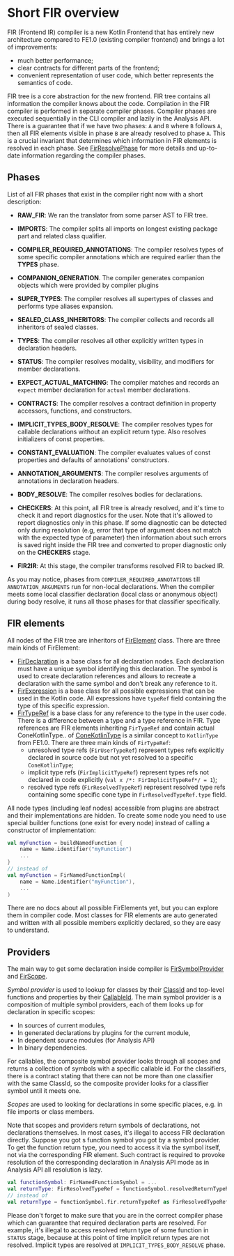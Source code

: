 # Short FIR overview

FIR (Frontend IR) compiler is a new Kotlin Frontend that has entirely new architecture compared to FE1.0 (existing compiler frontend) and brings a lot of improvements:
- much better performance;
- clear contracts for different parts of the frontend;
- convenient representation of user code, which better represents the semantics of code.

FIR tree is a core abstraction for the new frontend. FIR tree contains all information the compiler knows about the code. Compilation in the
FIR compiler is performed in separate compiler phases. Compiler phases are executed sequentially in the CLI compiler and lazily in the Analysis API.
There is a guarantee that if we have two phases: `A` and `B` where `B` follows `A`, then all FIR elements visible in phase `B` are already resolved to phase `A`. 
This is a crucial invariant that determines which information in FIR elements is resolved in each phase.
See [FirResolvePhase](../../compiler/fir/tree/src/org/jetbrains/kotlin/fir/declarations/FirResolvePhase.kt) for more details and up-to-date information regarding the compiler phases.

## Phases
List of all FIR phases that exist in the compiler right now with a short description:
- **RAW_FIR**: We ran the translator from some parser AST to FIR tree.
- **IMPORTS**: The compiler splits all imports on longest existing package part and related class qualifier.
- **COMPILER_REQUIRED_ANNOTATIONS**: The compiler resolves types of some specific compiler annotations which are required earlier than the **TYPES** phase.
- **COMPANION_GENERATION**. The compiler generates companion objects which were provided by compiler plugins
- **SUPER_TYPES**: The compiler resolves all supertypes of classes and performs type aliases expansion. 
- **SEALED_CLASS_INHERITORS**: The compiler collects and records all inheritors of sealed classes.
- **TYPES**: The compiler resolves all other explicitly written types in declaration headers.
- **STATUS**: The compiler resolves modality, visibility, and modifiers for member declarations.
- **EXPECT_ACTUAL_MATCHING**: The compiler matches and records an `expect` member declaration for `actual` member declarations.
- **CONTRACTS**: The compiler resolves a contract definition in property accessors, functions, and constructors.
- **IMPLICIT_TYPES_BODY_RESOLVE**: The compiler resolves types for callable declarations without an explicit return type. 
Also resolves initializers of const properties. 
- **CONSTANT_EVALUATION**: The compiler evaluates values of const properties and defaults of annotations' constructors.
- **ANNOTATION_ARGUMENTS**: The compiler resolves arguments of annotations in declaration headers.
- **BODY_RESOLVE**: The compiler resolves bodies for declarations.
- **CHECKERS**: At this point, all FIR tree is already resolved, and it's time to check it and report diagnostics for the user.
  Note that it's allowed to report diagnostics only in this phase. If some diagnostic can be detected only during resolution (e.g, error
  that type of argument does not match with the expected type of parameter) then information about such errors is saved right inside the FIR tree
  and converted to proper diagnostic only on the **CHECKERS** stage.

- **FIR2IR**: At this stage, the compiler transforms resolved FIR to backed IR.

As you may notice, phases from `COMPILER_REQUIRED_ANNOTATIONS` till `ANNOTATION_ARGUMENTS` run for non-local declarations.
When the compiler meets some local classifier declaration (local class or anonymous object) during body resolve,
it runs all those phases for that classifier specifically.

## FIR elements

All nodes of the FIR tree are inheritors
of [FirElement](https://github.com/JetBrains/kotlin/blob/master/compiler/fir/tree/gen/org/jetbrains/kotlin/fir/FirElement.kt) class.
There are three main kinds of FirElement:

- [FirDeclaration](https://github.com/JetBrains/kotlin/blob/master/compiler/fir/tree/gen/org/jetbrains/kotlin/fir/declarations/FirDeclaration.kt) is a base class for all declaration nodes. Each declaration must have a unique symbol identifying this declaration. The symbol is used to create declaration references and allows to recreate a declaration with the same symbol and don't break any reference to it.
- [FirExpression](https://github.com/JetBrains/kotlin/blob/master/compiler/fir/tree/gen/org/jetbrains/kotlin/fir/expressions/FirExpression.kt) is a base class for all possible expressions that can be used in the Kotlin code. All expressions have `typeRef` field containing the type of this
  specific expression.
- [FirTypeRef](https://github.com/JetBrains/kotlin/blob/master/compiler/fir/tree/gen/org/jetbrains/kotlin/fir/types/FirTypeRef.kt) is a base class for any reference to the type in the user code. There is a difference between a type and a type reference in FIR. Type references are FIR elements inheriting `FirTypeRef` and contain actual ConeKotlinType..
  of [ConeKotlinType](https://github.com/JetBrains/kotlin/blob/master/compiler/fir/cones/src/org/jetbrains/kotlin/fir/types/ConeTypes.kt) is a similar concept to `KotlinType` from FE1.0. There are three main kinds of `FirTypeRef`:
    - unresolved type refs (`FirUserTypeRef`) represent types refs explicitly declared in source code but not yet resolved to a specific `ConeKotlinType`;
    - implicit type refs (`FirImplicitTypeRef`) represent types refs not declared in code explicitly (`val x /*: FirImplicitTypeRef*/ = 1`);
    - resolved type refs (`FirResolvedTypeRef`) represent resolved type refs containing some specific cone type in `FirResolvedTypeRef.type`
      field.

All node types (including leaf nodes) accessible from plugins are abstract and their implementations are hidden. To create some
node you need to use special builder functions (one exist for every node) instead of calling a constructor of implementation:

```kotlin
val myFunction = buildNamedFunction {
    name = Name.identifier("myFunction")
    ...
}
// instead of
val myFunction = FirNamedFunctionImpl(
    name = Name.identifier("myFunction"),
    ...
)
```

There are no docs about all possible FirElements yet, but you can explore them in compiler code. Most classes for FIR elements are auto
generated and written with all possible members explicitly declared, so they are easy to understand.

## Providers

The main way to get some declaration inside compiler is [FirSymbolProvider](https://github.com/JetBrains/kotlin/blob/master/compiler/fir/providers/src/org/jetbrains/kotlin/fir/resolve/providers/FirSymbolProvider.kt)
and [FirScope](https://github.com/JetBrains/kotlin/blob/master/compiler/fir/tree/src/org/jetbrains/kotlin/fir/scopes/FirScope.kt).

_Symbol provider_ is used to lookup for classes by their [ClassId](https://github.com/JetBrains/kotlin/blob/master/core/compiler.common/src/org/jetbrains/kotlin/name/ClassId.kt) and top-level functions and properties by
their [CallableId](https://github.com/JetBrains/kotlin/blob/master/core/compiler.common/src/org/jetbrains/kotlin/name/CallableId.kt).
The main symbol provider is a composition of multiple symbol providers, each of them looks up for declaration in specific scopes:
- In sources of current modules,
- In generated declarations by plugins for the current module,
- In dependent source modules (for Analysis API)
- In binary dependencies.

For callables, the composite symbol provider looks through all scopes and returns a collection of symbols with a specific callable id. For the
classifiers, there is a contract stating that there can not be more than one classifier with the same ClassId, so the composite provider looks for a
classifier symbol until it meets one.

_Scopes_ are used to looking for declarations in some specific places, e.g. in file imports or class members.

Note that scopes and providers return symbols of declarations, not declarations themselves. In most cases, it's illegal to access FIR
declaration directly. Suppose you got s function symbol you got by a symbol provider. To get the function return type, you need to access it
via the symbol itself, not via the corresponding FIR element. Such contract is required to provoke resolution of the corresponding declaration in Analysis API mode as in Analysis API all resolution is lazy.

```kotlin
val functionSymbol: FirNamedFunctionSymbol = ...
val returnType: FirResolvedTypeRef = functionSymbol.resolvedReturnTypeRef
// instead of
val returnType = functionSymbol.fir.returnTypeRef as FirResolvedTypeRef
```

Please don't forget to make sure that you are in the correct compiler phase which can guarantee that required declaration parts are resolved. For example, it's illegal to access resolved return type of some function in `STATUS` stage, because at this point of time implicit return types are not
resolved. Implicit types are resolved at `IMPLICIT_TYPES_BODY_RESOLVE` phase.
